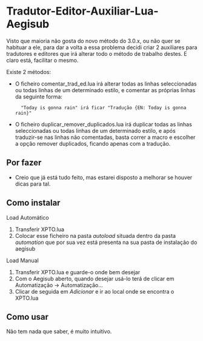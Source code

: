 Tradutor-Editor-Auxiliar-Lua-Aegisub
====================================

Visto que maioria não gosta do novo método do 3.0.x, ou não quer se habituar a ele,
para dar a volta a essa problema decidi criar 2 auxiliares para tradutores e editores
que irá alterar todo o método de trabalho destes. E claro está, facilitar o mesmo. 

Existe 2 métodos:
- O ficheiro comentar_trad_ed.lua irá alterar todas as linhas seleccionadas ou todas linhas de um determinado estilo, e comentar as próprias linhas da seguinte forma:

        "Today is gonna rain" irá ficar "Tradução {EN: Today is gonna rain}"

- O ficheiro duplicar_remover_duplicados.lua irá duplicar todas as linhas seleccionadas ou todas linhas de um determinado estilo, e após traduzir-se nas linhas não comentadas, basta correr a macro e escolher a opção remover duplicados, ficando apenas com a tradução.


Por fazer
---------
* Creio que já está tudo feito, mas estarei disposto a melhorar se houver dicas para tal.


Como instalar
-------------

Load Automático

1. Transferir XPTO.lua
2. Colocar esse ficheiro na pasta _autoload_ situada dentro da pasta _automation_ que por sua vez está presenta na sua pasta de instalação do aegisub


Load Manual

1. Transferir XPTO.lua e guarde-o onde bem desejar
2. Com o Aegisub aberto, quando desejar usá-lo terá de clicar em Automatização -> Automatização...
3. Clicar de seguida em _Adicionar_ e ir ao local onde se encontra o XPTO.lua


Como usar
---------

Não tem nada que saber, é muito intuitivo.
